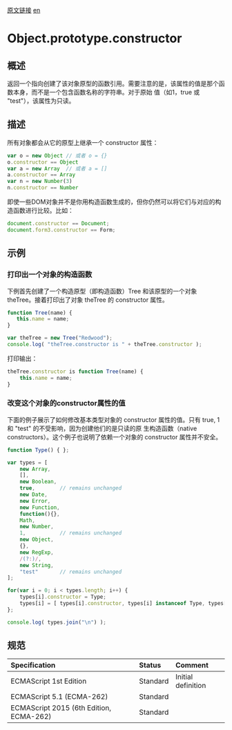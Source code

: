 <a href="https://developer.mozilla.org/zh-CN/docs/Web/JavaScript/Reference/Global_Objects/Object/constructor" target="_blank">原文链接</a>
<a href="https://developer.mozilla.org/en-US/docs/Web/JavaScript/Reference/Global_Objects/Object/constructor" target="_blank">en</a>

# Object.prototype.constructor

## 概述

返回一个指向创建了该对象原型的函数引用。需要注意的是，该属性的值是那个函数本身，而不是一个包含函数名称的字符串。对于原始
值（如1，true 或 "test"），该属性为只读。

## 描述

所有对象都会从它的原型上继承一个 constructor 属性：

```javascript
var o = new Object // 或者 o = {}
o.constructor == Object
var a = new Array  // 或者 a = []
a.constructor == Array
var n = new Number(3)
n.constructor == Number
```

即使一些DOM对象并不是你用构造函数生成的，但你仍然可以将它们与对应的构造函数进行比较。比如：

```javascript
document.constructor == Document;
document.form3.constructor == Form;
```

## 示例

### 打印出一个对象的构造函数

下例首先创建了一个构造原型（即构造函数）Tree 和该原型的一个对象 theTree。接着打印出了对象 theTree 的 constructor 属性。

```javascript
function Tree(name) {
   this.name = name;
}

var theTree = new Tree("Redwood");
console.log( "theTree.constructor is " + theTree.constructor );
```

打印输出：

```javascript
theTree.constructor is function Tree(name) {
    this.name = name;
}
```

### 改变这个对象的constructor属性的值

下面的例子展示了如何修改基本类型对象的 constructor 属性的值。只有 true, 1 和 "test" 的不受影响，因为创建他们的是只读的原
生构造函数（native constructors）。这个例子也说明了依赖一个对象的 constructor 属性并不安全。

```javascript
function Type() { };

var	types = [
	new Array,
	[],
	new Boolean,
	true,        // remains unchanged
	new Date,
	new Error,
	new Function,
	function(){},
	Math,
	new Number,
	1,           // remains unchanged
	new Object,
	{},
	new RegExp,
	/(?:)/,
	new String,
	"test"       // remains unchanged
];

for(var i = 0; i < types.length; i++) {
	types[i].constructor = Type;
	types[i] = [ types[i].constructor, types[i] instanceof Type, types[i].toString() ];
};

console.log( types.join("\n") );
```

## 规范

| Specification                           | Status   | Comment            |
|:----------------------------------------|:---------|:-------------------|
| ECMAScript 1st Edition                  | Standard | Initial definition |
| ECMAScript 5.1 (ECMA-262)               | Standard |                    |
| ECMAScript 2015 (6th Edition, ECMA-262) | Standard |                    |